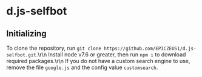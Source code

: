 # d.js-selfbot
## Initializing
To clone the repository, run `git clone https://github.com/EPICZEUS1/d.js-selfbot.git`.\r\n
Install node v7.6 or greater, then run `npm i` to download required packages.\r\n
If you do not have a custom search engine to use, remove the file `google.js` and the config value `customsearch`.